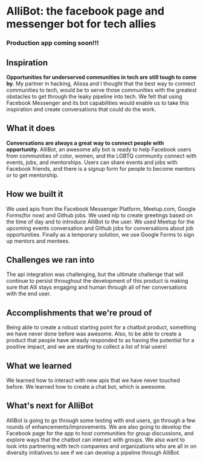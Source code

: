 # AlliBot: the facebook page and messenger bot for tech allies

### Production app coming soon!!!

## Inspiration
**Opportunities for underserved communities in tech are still tough to come by.** 
My partner in hacking, Alissa and I thought that the best way to connect communities to tech, would be to serve those communities with the greatest obstacles to get through the leaky pipeline into tech. We felt that using Facebook Messenger and its bot capabilities would enable us to take this inspiration and create conversations that could do the work. 

## What it does
**Conversations are always a great way to connect people with opportunity.** AlliBot, an awesome ally bot is ready to help Facebook users from communities of color, women, and the LGBTQ community connect with events, jobs, and mentorships. Users can share events and jobs with Facebook friends, and there is a signup form for people to become mentors or to get mentorship. 

## How we built it
We used apis from the Facebook Messenger Platform, Meetup.com, Google Forms(for now) and Github jobs. We used nlp to create greetings based on the time of day and to introduce AlliBot to the user. We used Meetup for the upcoming events conversation and Github jobs for conversations about job opportunities. Finally as a temporary solution, we use Google Forms to sign up mentors and mentees. 

## Challenges we ran into
The api integration was challenging, but the ultimate challenge that will continue to persist throughout the development of this product is making sure that Alli stays engaging and human through all of her conversations with the end user.

## Accomplishments that we're proud of
Being able to create a robust starting point for a chatbot product, something we have never done before was awesome. Also, to be able to create a product that people have already responded to as having the potential for a positive impact, and we are starting to collect a list of trial users!

## What we learned
We learned how to interact with new apis that we have never touched before. We learned how to create a chat bot, which is awesome. 

## What's next for AlliBot
AlliBot is going to go through some testing with end users, go through a few rounds of enhancements/improvements. We are also going to develop the Facebook page for the app to host communities for group discussions, and explore ways that the chatbot can interact with groups. We also want to look into partnering with tech companies and organizations who are all in on diversity initiatives to see if we can develop a pipeline through AlliBot. 


